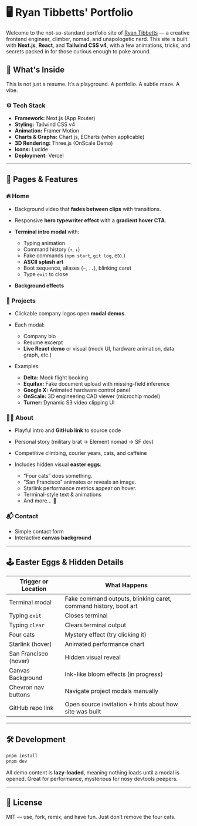 # 🖥️ Ryan Tibbetts' Portfolio

Welcome to the not-so-standard portfolio site of [Ryan Tibbetts](https://ryanetibbetts.com) — a creative frontend engineer, climber, nomad, and unapologetic nerd. This site is built with **Next.js**, **React**, and **Tailwind CSS v4**, with a few animations, tricks, and secrets packed in for those curious enough to poke around.

## 🧠 What's Inside

This is not just a resume. It’s a playground. A portfolio. A subtle maze. A vibe.

### ⚙️ Tech Stack

* **Framework:** Next.js (App Router)
* **Styling:** Tailwind CSS v4
* **Animation:** Framer Motion
* **Charts & Graphs:** Chart.js, ECharts (when applicable)
* **3D Rendering:** Three.js (OnScale Demo)
* **Icons:** Lucide
* **Deployment:** Vercel

---

## 🚀 Pages & Features

### 🔥 Home

* Background video that **fades between clips** with transitions.
* Responsive **hero typewriter effect** with a **gradient hover CTA**.
* **Terminal intro modal** with:

  * Typing animation
  * Command history (`↑`, `↓`)
  * Fake commands (`npm start`, `git log`, etc.)
  * **ASCII splash art**
  * Boot sequence, aliases (`~`, `..`), blinking caret
  * Type `exit` to close
* **Background effects**

### 📁 Projects

* Clickable company logos open **modal demos**.
* Each modal:

  * Company bio
  * Resume excerpt
  * **Live React demo** or visual (mock UI, hardware animation, data graph, etc.)
* Examples:

  * **Delta:** Mock flight booking
  * **Equifax:** Fake document upload with missing-field inference
  * **Google X:** Animated hardware control panel
  * **OnScale:** 3D engineering CAD viewer (microchip model)
  * **Turner:** Dynamic S3 video clipping UI

### 🧑‍🎨 About

* Playful intro and **GitHub link** to source code
* Personal story (military brat → Element nomad → SF dev)
* Competitive climbing, courier years, cats, and caffeine
* Includes hidden visual **easter eggs**:

  * “Four cats” does something.
  * "San Francisco" animates or reveals an image.
  * Starlink performance metrics appear on hover.
  * Terminal-style text & animations
  * And more… 👀

### 📬 Contact

* Simple contact form
* Interactive **canvas background**

---

## 🕹️ Easter Eggs & Hidden Details

| Trigger or Location   | What Happens                                                    |
| --------------------- | --------------------------------------------------------------- |
| Terminal modal        | Fake command outputs, blinking caret, command history, boot art |
| Typing `exit`         | Closes terminal                                                 |
| Typing `clear`        | Clears terminal output                                          |
| Four cats             | Mystery effect (try clicking it)                                |
| Starlink (hover)      | Animated performance chart                                      |
| San Francisco (hover) | Hidden visual reveal                                            |
| Canvas Background     | Ink-like bloom effects (in progress)                            |
| Chevron nav buttons   | Navigate project modals manually                                |
| GitHub repo link      | Open source invitation + hints about how site was built         |

---

## 🛠️ Development

```bash
pnpm install
pnpm dev
```

All demo content is **lazy-loaded**, meaning nothing loads until a modal is opened. Great for performance, mysterious for nosy devtools peepers.

---

## 📜 License

MIT — use, fork, remix, and have fun. Just don’t remove the four cats.
